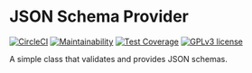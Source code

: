 # JSON Schema Provider
[![CircleCI](https://circleci.com/gh/GetDKAN/json-schema-provider.svg?style=svg)](https://circleci.com/gh/GetDKAN/json-schema-provider)
[![Maintainability](https://api.codeclimate.com/v1/badges/84740db10ffb0c1ab6a3/maintainability)](https://codeclimate.com/github/GetDKAN/json-schema-provider/maintainability)
[![Test Coverage](https://api.codeclimate.com/v1/badges/84740db10ffb0c1ab6a3/test_coverage)](https://codeclimate.com/github/GetDKAN/json-schema-provider/test_coverage)
[![GPLv3 license](https://img.shields.io/badge/License-GPLv3-blue.svg)](https://www.gnu.org/licenses/gpl-3.0.en.html)

A simple class that validates and provides JSON schemas.
